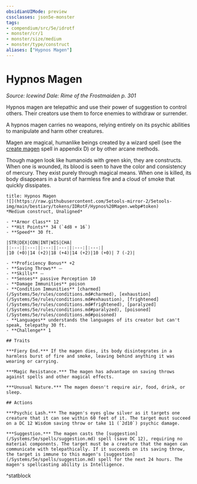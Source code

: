 ```yaml
---
obsidianUIMode: preview
cssclasses: json5e-monster
tags:
- compendium/src/5e/idrotf
- monster/cr/1
- monster/size/medium
- monster/type/construct
aliases: ["Hypnos Magen"]
---
```

# Hypnos Magen
*Source: Icewind Dale: Rime of the Frostmaiden p. 301*  

Hypnos magen are telepathic and use their power of suggestion to control others. Their creators use them to force enemies to withdraw or surrender.

A hypnos magen carries no weapons, relying entirely on its psychic abilities to manipulate and harm other creatures.

Magen are magical, humanlike beings created by a wizard spell (see the [create magen](/Systems/5e/spells/create-magen-idrotf.md) spell in appendix D) or by other arcane methods.

Though magen look like humanoids with green skin, they are constructs. When one is wounded, its blood is seen to have the color and consistency of mercury. They exist purely through magical means. When one is killed, its body disappears in a burst of harmless fire and a cloud of smoke that quickly dissipates.

```ad-statblock
title: Hypnos Magen
![](https://raw.githubusercontent.com/5etools-mirror-2/5etools-img/main/bestiary/tokens/IDRotF/Hypnos%20Magen.webp#token)
*Medium construct, Unaligned*

- **Armor Class** 12
- **Hit Points** 34 (`4d8 + 16`)
- **Speed** 30 ft.

|STR|DEX|CON|INT|WIS|CHA|
|:---:|:---:|:---:|:---:|:---:|:---:|
|10 (+0)|14 (+2)|18 (+4)|14 (+2)|10 (+0)| 7 (-2)|

- **Proficiency Bonus** +2
- **Saving Throws** ⏤
- **Skills** ⏤
- **Senses** passive Perception 10
- **Damage Immunities** poison
- **Condition Immunities** [charmed](/Systems/5e/rules/conditions.md#charmed), [exhaustion](/Systems/5e/rules/conditions.md#exhaustion), [frightened](/Systems/5e/rules/conditions.md#frightened), [paralyzed](/Systems/5e/rules/conditions.md#paralyzed), [poisoned](/Systems/5e/rules/conditions.md#poisoned)
- **Languages** understands the languages of its creator but can't speak, telepathy 30 ft.
- **Challenge** 1

## Traits

***Fiery End.*** If the magen dies, its body disintegrates in a harmless burst of fire and smoke, leaving behind anything it was wearing or carrying.

***Magic Resistance.*** The magen has advantage on saving throws against spells and other magical effects.

***Unusual Nature.*** The magen doesn't require air, food, drink, or sleep.

## Actions

***Psychic Lash.*** The magen's eyes glow silver as it targets one creature that it can see within 60 feet of it. The target must succeed on a DC 12 Wisdom saving throw or take 11 (`2d10`) psychic damage.

***Suggestion.*** The magen casts the [suggestion](/Systems/5e/spells/suggestion.md) spell (save DC 12), requiring no material components. The target must be a creature that the magen can communicate with telepathically. If it succeeds on its saving throw, the target is immune to this magen's [suggestion](/Systems/5e/spells/suggestion.md) spell for the next 24 hours. The magen's spellcasting ability is Intelligence.
```
^statblock
